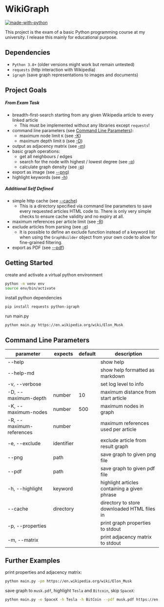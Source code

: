 # WikiGraph
[![made-with-python](https://img.shields.io/badge/Made%20with-Python-3c80ba.svg)](https://www.python.org/)

This project is the exam of a basic Python programming course at my university.
I release this mainly for educational purpose.


## Dependencies
- `Python 3.8+` (older versions might work but remain untested)
- `requests` (http interaction with Wikipedia)
- `igraph` (save graph representations to images and documents)


## Project Goals
##### From Exam Task
- breadth-first-search starting from any given Wikipedia article to every
  linked article
  - This must be implemented without any libraries except `requests`!
- command line parameters (see [Command Line Parameters](#command-line-parameters)):
  - maximum node limit `K` (see [-K](#command-line-parameters))
  - maximum depth limit `D` (see [-D](#command-line-parameters))
- output as adjacency matrix (see [-m](#command-line-parameters))
- basic graph operations:
  - get all neighbours / edges
  - search for the node with highest / lowest degree (see [-p](#command-line-parameters))
  - calculate graph density (see [-p](#command-line-parameters))
- export as image (see [--png](#command-line-parameters))
- highlight keywords (see [-h](#command-line-parameters))

##### Additional Self Defined
- simple http cache (see [--cache](#command-line-parameters))
  - This is a directory specified via command line parameters to save every
    requested articles HTML code to. There is only very simple checks to ensure
    cache validity and no expiry at all.
- maximum references per article limit (see [-R](#command-line-parameters))
- exclude articles from parsing (see [-e](#command-line-parameters))
  - It is possible to define an exclude function instead of a keyword list
    when using the `GraphBuilder` object from your own code to allow for
    fine-grained filtering.
- export as PDF (see [--pdf](#command-line-parameters))


## Getting Started
create and activate a virtual python environment
```bash
python -m venv env
source env/bin/activate
```

install python dependencies
```bash
pip install requests python-igraph
```

run main.py
```bash
python main.py https://en.wikipedia.org/wiki/Elon_Musk
```


## Command Line Parameters
parameter                | expects    | default | description
------------------------ | ---------- | ------- | --------------------------------------------
--help                   |            |         | show help
--help-md                |            |         | show help formatted as markdown
-v, --verbose            |            |         | set log level to info
-D, --maximum-depth      | number     | 10      | maximum distance from start article
-K, --maximum-nodes      | number     | 500     | maximum nodes in graph
-R, --maximum-references | number     |         | maximum references used per article
-e, --exclude            | identifier |         | exclude article from result graph
--png                    | path       |         | save graph to given png file
--pdf                    | path       |         | save graph to given pdf file
-h, --highlight          | keyword    |         | highlight articles containing a given phrase
--cache                  | directory  |         | directory to store downloaded HTML files in
-p, --properties         |            |         | print graph properties to stdout
-m, --matrix             |            |         | print adjacency matrix to stdout


## Further Examples
print properties and adjacency matrix:
```bash
python main.py -pm https://en.wikipedia.org/wiki/Elon_Musk
```

save graph to `musk.pdf`, highlight `Tesla` and `Bitcoin`, skip `SpaceX`:
```bash
python main.py -e SpaceX -h Tesla -h BitCoin --pdf musk.pdf https://en.wikipedia.org/wiki/Elon_Musk
```
